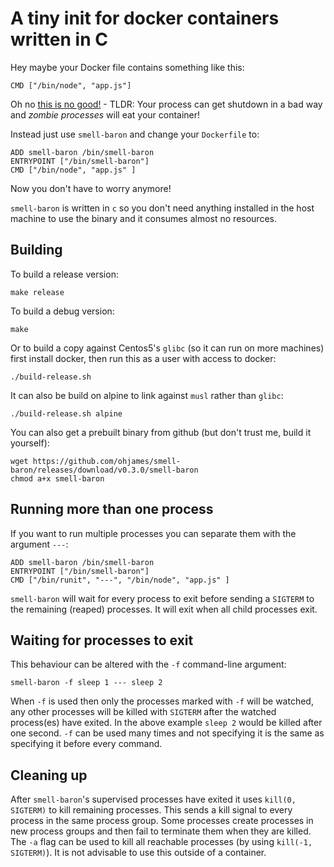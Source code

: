 # A tiny init for docker containers written in C

Hey maybe your Docker file contains something like this:

```
CMD ["/bin/node", "app.js"]
```

Oh no [this is no good!](https://blog.phusion.nl/2015/01/20/docker-and-the-pid-1-zombie-reaping-problem/) - TLDR: Your process can get shutdown in a bad way and *zombie processes* will eat your container!

Instead just use `smell-baron` and change your `Dockerfile` to:

```
ADD smell-baron /bin/smell-baron
ENTRYPOINT ["/bin/smell-baron"]
CMD ["/bin/node", "app.js" ]
```

Now you don't have to worry anymore!

`smell-baron` is written in `c` so you don't need anything installed in the host machine to use the binary and it consumes almost no resources.

## Building

To build a release version:
```
make release
```

To build a debug version:
```
make
```

Or to build a copy against Centos5's `glibc` (so it can run on more machines) first install docker, then run this as a user with access to docker:
```
./build-release.sh
```

It can also be build on alpine to link against `musl` rather than `glibc`:
```
./build-release.sh alpine
```

You can also get a prebuilt binary from github (but don't trust me, build it yourself):

```
wget https://github.com/ohjames/smell-baron/releases/download/v0.3.0/smell-baron
chmod a+x smell-baron
```

## Running more than one process

If you want to run multiple processes you can separate them with the argument `---`:
```
ADD smell-baron /bin/smell-baron
ENTRYPOINT ["/bin/smell-baron"]
CMD ["/bin/runit", "---", "/bin/node", "app.js" ]
```

`smell-baron` will wait for every process to exit before sending a `SIGTERM` to the remaining (reaped) processes. It will exit when all child processes exit.

## Waiting for processes to exit

This behaviour can be altered with the `-f` command-line argument:

```
smell-baron -f sleep 1 --- sleep 2
```

When `-f` is used then only the processes marked with `-f` will be watched, any other processes will be killed with `SIGTERM` after the watched process(es) have exited. In the above example `sleep 2` would be killed after one second. `-f` can be used many times and not specifying it is the same as specifying it before every command.

## Cleaning up

After `smell-baron`'s supervised processes have exited it uses `kill(0, SIGTERM)` to kill remaining processes. This sends a kill signal to every process in the same process group. Some processes create processes in new process groups and then fail to terminate them when they are killed. The `-a` flag can be used to kill all reachable processes (by using `kill(-1, SIGTERM)`). It is not advisable to use this outside of a container.
